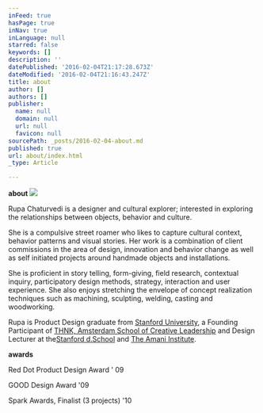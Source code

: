 ```yaml
---
inFeed: true
hasPage: true
inNav: true
inLanguage: null
starred: false
keywords: []
description: ''
datePublished: '2016-02-04T21:17:28.673Z'
dateModified: '2016-02-04T21:16:43.247Z'
title: about
author: []
authors: []
publisher:
  name: null
  domain: null
  url: null
  favicon: null
sourcePath: _posts/2016-02-04-about.md
published: true
url: about/index.html
_type: Article

---
```

**about**
![](https://the-grid-user-content.s3-us-west-2.amazonaws.com/19f1b788-ab3f-46e4-b1b6-1110b6caba79.jpg)

Rupa Chaturvedi is a designer and cultural explorer; interested in exploring the relationships between objects, behavior and culture.

She is a compulsive street roamer who likes to capture cultural context, behavior patterns and visual stories. Her work is a combination of client commissions in the area of design, innovation and behavior change as well as self initiated projects around handmade objects and installations.

She is proficient in story telling, form-giving, field research, contextual inquiry, participatory design methods,  strategy, interaction and user experience. She also enjoys stretching the envelope of concept realization techniques such as machining, sculpting, welding, casting and woodworking.

Rupa is Product Design graduate from [Stanford University][0], a Founding Participant of  [THNK, Amsterdam School of Creative Leadership][1] and Design Lecturer at the[Stanford d.School][2] and [The Amani Institute][3].

**awards**

Red Dot Product Design Award ' 09

GOOD Design Award '09

Spark Awards, Finalist (3 projects)  '10

[0]: http://designprogram.stanford.edu/
[1]: http://www.thnk.org/
[2]: http://dschool.stanford.edu/
[3]: http://amaniinstitute.org/